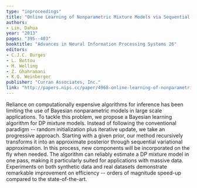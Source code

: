 ```yaml
---
type: "inproceedings"
title: "Online Learning of Nonparametric Mixture Models via Sequential Variational Approximation"
authors:
- Lin, Dahua
year: "2013"
pages: "395--403"
booktitle: "Advances in Neural Information Processing Systems 26"
editors:
- C.J.C. Burges
- L. Bottou
- M. Welling
- Z. Ghahramani
- K.Q. Weinberger
publisher: "Curran Associates, Inc."
link: "http://papers.nips.cc/paper/4968-online-learning-of-nonparametric-mixture-models-via-sequential-variational-approximation.pdf"
---
```

Reliance on computationally expensive algorithms for inference has been limiting the use of Bayesian nonparametric models in large scale applications. To tackle this problem, we propose a Bayesian learning algorithm for DP mixture models. Instead of following the conventional paradigm -- random initialization plus iterative update, we take an progressive approach. Starting with a given prior, our method recursively transforms it into an approximate posterior through sequential variational approximation. In this process, new components will be incorporated on the fly when needed. The algorithm can reliably estimate a DP mixture model in one pass, making it particularly suited for applications with massive data. Experiments on both synthetic data and real datasets demonstrate remarkable improvement on efficiency -- orders of magnitude speed-up compared to the state-of-the-art.